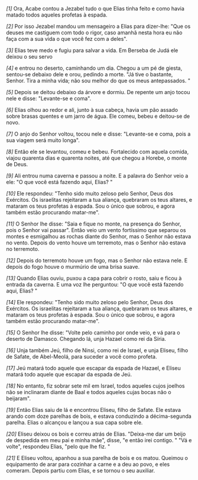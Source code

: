 *[1]* Ora, Acabe contou a Jezabel tudo o que Elias tinha feito e como havia matado todos aqueles profetas à espada.

*[2]* Por isso Jezabel mandou um mensageiro a Elias para dizer-lhe: "Que os deuses me castiguem com todo o rigor, caso amanhã nesta hora eu não faça com a sua vida o que você fez com a deles".

*[3]* Elias teve medo e fugiu para salvar a vida. Em Berseba de Judá ele deixou o seu servo

*[4]* e entrou no deserto, caminhando um dia. Chegou a um pé de giesta, sentou-se debaixo dele e orou, pedindo a morte. "Já tive o bastante, Senhor. Tira a minha vida; não sou melhor do que os meus antepassados. "

*[5]* Depois se deitou debaixo da árvore e dormiu. De repente um anjo tocou nele e disse: "Levante-se e coma".

*[6]* Elias olhou ao redor e ali, junto à sua cabeça, havia um pão assado sobre brasas quentes e um jarro de água. Ele comeu, bebeu e deitou-se de novo.

*[7]* O anjo do Senhor voltou, tocou nele e disse: "Levante-se e coma, pois a sua viagem será muito longa".

*[8]* Então ele se levantou, comeu e bebeu. Fortalecido com aquela comida, viajou quarenta dias e quarenta noites, até que chegou a Horebe, o monte de Deus.

*[9]* Ali entrou numa caverna e passou a noite. E a palavra do Senhor veio a ele: "O que você está fazendo aqui, Elias? "

*[10]* Ele respondeu: "Tenho sido muito zeloso pelo Senhor, Deus dos Exércitos. Os israelitas rejeitaram a tua aliança, quebraram os teus altares, e mataram os teus profetas à espada. Sou o único que sobrou, e agora também estão procurando matar-me".

*[11]* O Senhor lhe disse: "Saia e fique no monte, na presença do Senhor, pois o Senhor vai passar". Então veio um vento fortíssimo que separou os montes e esmigalhou as rochas diante do Senhor, mas o Senhor não estava no vento. Depois do vento houve um terremoto, mas o Senhor não estava no terremoto.

*[12]* Depois do terremoto houve um fogo, mas o Senhor não estava nele. E depois do fogo houve o murmúrio de uma brisa suave.

*[13]* Quando Elias ouviu, puxou a capa para cobrir o rosto, saiu e ficou à entrada da caverna. E uma voz lhe perguntou: "O que você está fazendo aqui, Elias? "

*[14]* Ele respondeu: "Tenho sido muito zeloso pelo Senhor, Deus dos Exércitos. Os israelitas rejeitaram a tua aliança, quebraram os teus altares, e mataram os teus profetas à espada. Sou o único que sobrou, e agora também estão procurando matar-me".

*[15]* O Senhor lhe disse: "Volte pelo caminho por onde veio, e vá para o deserto de Damasco. Chegando lá, unja Hazael como rei da Síria.

*[16]* Unja também Jeú, filho de Ninsi, como rei de Israel, e unja Eliseu, filho de Safate, de Abel-Meolá, para suceder a você como profeta.

*[17]* Jeú matará todo aquele que escapar da espada de Hazael, e Eliseu matará todo aquele que escapar da espada de Jeú.

*[18]* No entanto, fiz sobrar sete mil em Israel, todos aqueles cujos joelhos não se inclinaram diante de Baal e todos aqueles cujas bocas não o beijaram".

*[19]* Então Elias saiu de lá e encontrou Eliseu, filho de Safate. Ele estava arando com doze parelhas de bois, e estava conduzindo a décima-segunda parelha. Elias o alcançou e lançou a sua capa sobre ele.

*[20]* Eliseu deixou os bois e correu atrás de Elias. "Deixa-me dar um beijo de despedida em meu pai e minha mãe", disse, "e então irei contigo. " "Vá e volte", respondeu Elias, "pelo que lhe fiz. "

*[21]* E Eliseu voltou, apanhou a sua parelha de bois e os matou. Queimou o equipamento de arar para cozinhar a carne e a deu ao povo, e eles comeram. Depois partiu com Elias, e se tornou o seu auxiliar.

